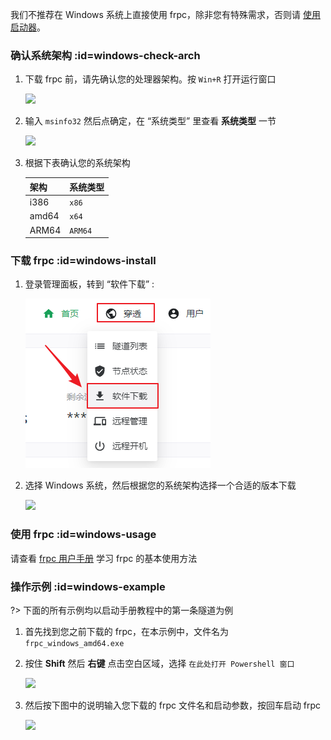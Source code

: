 我们不推荐在 Windows 系统上直接使用 frpc，除非您有特殊需求，否则请 [使用启动器](/launcher/usage)。

### 确认系统架构 :id=windows-check-arch

1. 下载 frpc 前，请先确认您的处理器架构。按 `Win+R` 打开运行窗口

   ![](_images/windows-1.png)

2. 输入 `msinfo32` 然后点确定，在 “系统类型” 里查看 **系统类型** 一节

   ![](_images/windows-2.png)

3. 根据下表确认您的系统架构

   | 架构 | 系统类型 |
   | --- | --- |
   | i386 | `x86` |
   | amd64 | `x64` |
   | ARM64 | `ARM64` |

### 下载 frpc :id=windows-install

1. 登录管理面板，转到 “软件下载” :

   ![](../../_images/download.png)

3. 选择 Windows 系统，然后根据您的系统架构选择一个合适的版本下载

   ![](_images/windows-0.png)

### 使用 frpc :id=windows-usage

请查看 [frpc 用户手册](/frpc/manual)  学习 frpc 的基本使用方法

### 操作示例 :id=windows-example

?> 下面的所有示例均以启动手册教程中的第一条隧道为例

1. 首先找到您之前下载的 frpc，在本示例中，文件名为 `frpc_windows_amd64.exe`

2. 按住 **Shift** 然后 **右键** 点击空白区域，选择 `在此处打开 Powershell 窗口`

   ![](_images/windows-3.png)

3. 然后按下图中的说明输入您下载的 frpc 文件名和启动参数，按回车启动 frpc

   ![](_images/windows-4.png)
